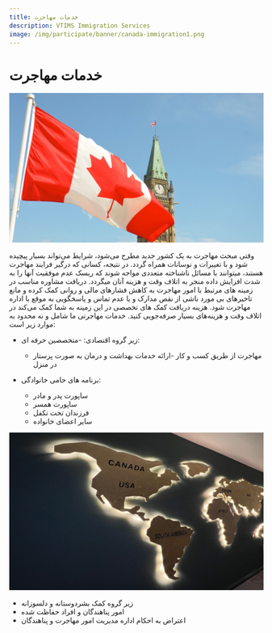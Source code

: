 ```yaml
---
title: خدمات مهاجرت
description: VTIMS Immigration Services
image: /img/participate/banner/canada-immigration1.png
---
```


# خدمات مهاجرت

![Node Operator](/img/canada-immigration6.jpg)

وقتی مبحث مهاجرت به یک کشور جدید مطرح می‌شود، شرایط می‌تواند بسیار پیچیده شود و با تغییرات و نوسانات همراه گردد. در نتیجه، کسانی که درگیر فرایند مهاجرت هستند، میتوانند با مسائل ناشناخته متعددی مواجه شوند که ریسک عدم موفقیت آنها را به شدت افزایش داده منجر به اتلاف وقت و هزینه آنان میگردد. دریافت مشاوره مناسب در زمینه های مرتبط با امور مهاجرت به کاهش فشارهای مالی و روانی کمک کرده و مانع تاخیرهای بی مورد ناشی از نقص مدارک و یا عدم تماس و پاسخگویی به موقع با اداره مهاجرت شود. هزینه دریافت کمک های تخصصی در این زمینه به شما کمک می‌کند در اتلاف وقت و هزینه‌های بسیار صرفه‌جویی کنید. خدمات مهاجرتی ما شامل و نه محدود به موارد زیر است:
 
 - زیر گروه اقتصادی:
    -متخصصین حرفه ای:
    - مهاجرت از طریق کسب و کار
    -ارائه خدمات بهداشت و درمان به صورت پرستار در منزل
 
 - برنامه های حامی خانوادگی:
     - ساپورت پدر و مادر
     - ساپورت همسر
     - فرزندان تحت تکفل
     - سایر اعضای خانواده
 

![Node Operator](/img/Worldmap1.jpg)

 - زیر گروه کمک بشردوستانه و دلسوزانه
 - امور پناهندگان و افراد حفاظت شده
 - اعتراض به احکام اداره مدیریت امور مهاجرت و پناهندگان

